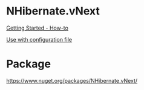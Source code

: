 # NHibernate.vNext

[Getting Started - How-to](https://github.com/allanclempe/NHibernate.vNext/wiki/Getting-Started-(How-To))

[Use with configuration file](https://github.com/allanclempe/NHibernate.vNext/wiki/Use-with-configuration-file)

# Package

https://www.nuget.org/packages/NHibernate.vNext/
